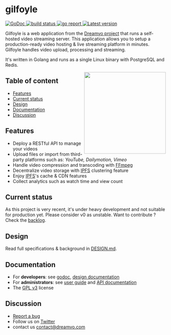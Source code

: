 # gilfoyle

<div align="left">
  <a href="https://godoc.org/github.com/dreamvo/gilfoyle">
    <img src="https://godoc.org/github.com/dreamvo/gilfoyle?status.svg" alt="GoDoc">
  </a>
  <a href="https://github.com/dreamvo/gilfoyle/actions">
    <img src="https://img.shields.io/endpoint.svg?url=https://actions-badge.atrox.dev/dreamvo/gilfoyle/badge?ref=master" alt="build status" />
  </a>
  <a href="https://goreportcard.com/report/github.com/dreamvo/gilfoyle">
    <img src="https://goreportcard.com/badge/github.com/dreamvo/gilfoyle" alt="go report" />
  </a>
  <a href="https://github.com/dreamvo/gilfoyle/releases">
    <img src="https://img.shields.io/github/release/dreamvo/gilfoyle.svg" alt="Latest version" />
  </a>
</div>

Gilfoyle is a web application from the [Dreamvo project](https://dreamvo.com) that runs a self-hosted video streaming server. This application allows you to setup a production-ready video hosting & live streaming platform in minutes. Gilfoyle handles video upload, processing and streaming.

It's written in Golang and runs as a single Linux binary with PostgreSQL and Redis.

<a href="https://www.redbubble.com/fr/people/andromeduh/shop"><img src="https://ih1.redbubble.net/image.71449494.3195/raf,750x1000,075,t,oatmeal_heather.u2.jpg" width="256" align="right" /></a>

## Table of content

- [Features](#features)
- [Current status](#current-status)
- [Design](#design)
- [Documentation](#documentation)
- [Discussion](#discussion)

## Features

- Deploy a RESTful API to manage your videos
- Upload files or import from third-party platforms such as: *YouTube, Dailymotion, Vimeo*
- Handle video compression and transcoding with [FFmpeg](https://ffmpeg.org/)
- Decentralize video storage with [IPFS](https://ipfs.io/) clustering feature
- Enjoy [IPFS](https://ipfs.io/)'s cache & CDN features
- Collect analytics such as watch time and view count

## Current status

As this project is very recent, it's under heavy development and not suitable for production yet. Please consider v0 as unstable. Want to contribute ? Check the [backlog](https://github.com/dreamvo/gilfoyle/projects/1).

## Design

Read full specifications & background in [DESIGN.md](DESIGN.md).

## Documentation

- For **developers**: see [godoc](https://godoc.org/github.com/dreamvo/gilfoyle), [design documentation](DESIGN.md)
- For **administrators**: see [user guide](https://dreamvo.github.io/gilfoyle/) and [API documentation](https://redocly.github.io/redoc/?url=https://raw.githubusercontent.com/dreamvo/gilfoyle/master/api/docs/swagger.yaml#tag/videos)
- The [GPL v3](LICENSE) license

## Discussion

- [Report a bug](https://github.com/dreamvo/gilfoyle/issues/new)
- Follow us on [Twitter](https://twitter.com/dreamvoapp)
- contact us [contact@dreamvo.com](mailto:contact@dreamvo.com)
